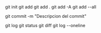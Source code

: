 git init
git add <nombre del archivo>
git add .
git add -A
git add --all

git commit -m "Descripcion del commit"

git log
git status
git diff
git log --oneline